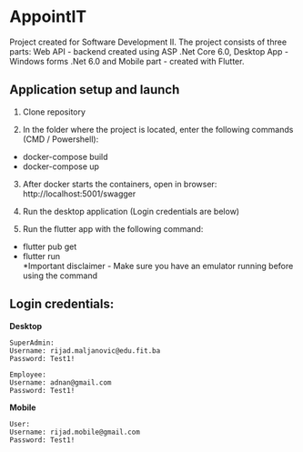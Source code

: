 # AppointIT

Project created for Software Development II. 
The project consists of three parts: Web API - backend created using ASP .Net Core 6.0, Desktop App - Windows forms .Net 6.0 and Mobile part - created with Flutter.

## Application setup and launch

1. Clone repository <br/>

2. In the folder where the project is located, enter the following commands (CMD / Powershell): <br/>

- docker-compose build
- docker-compose up

 3. After docker starts the containers, open in browser: http://localhost:5001/swagger
 
 4. Run the desktop application (Login credentials are below)
 
 5. Run the flutter app with the following command:
- flutter pub get <br/>
- flutter run <br/>
*Important disclaimer - Make sure you have an emulator running before using the command

## Login credentials:
**Desktop**<br/>
```
SuperAdmin:
Username: rijad.maljanovic@edu.fit.ba
Password: Test1!
```

```
Employee:
Username: adnan@gmail.com
Password: Test1!
```

**Mobile**<br/>
```
User:
Username: rijad.mobile@gmail.com
Password: Test1!
```
